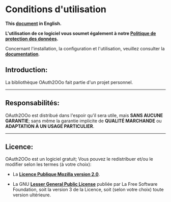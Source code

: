 # Conditions d'utilisation

**This [document][2] in English.**

**L'utilisation de ce logiciel vous soumet également à notre [Politique de protection des données][3].**

Concernant l'installation, la configuration et l'utilisation, veuillez consulter la **[documentation][4]**.

## Introduction:

La bibliothèque OAuth2OOo fait partie d'un projet personnel.

___
## Responsabilités:

OAuth2OOo est distribué dans l'espoir qu'il sera utile,
mais **SANS AUCUNE GARANTIE**; sans même la garantie implicite de
**QUALITÉ MARCHANDE** ou **ADAPTATION À UN USAGE PARTICULIER**.

___
## Licence:

OAuth2OOo est un logiciel gratuit; Vous pouvez le redistribuer et/ou
le modifier selon les termes (à votre choix):

- La **[Licence Publique Mozilla version 2.0][5]**.

- La GNU **[Lesser General Public License][6]** publiée par La Free Software Foundation,
soit la version 3 de la Licence, soit (selon votre choix) toute version ultérieure.

[1]: <https://prrvchr.github.io/OAuth2OOo/img/OAuth2OOo.png>
[2]: <https://prrvchr.github.io/OAuth2OOo/source/OAuth2OOo/registration/TermsOfUse_en>
[3]: <https://prrvchr.github.io/OAuth2OOo/source/OAuth2OOo/registration/PrivacyPolicy_fr>
[4]: <https://prrvchr.github.io/OAuth2OOo/README_fr>
[5]: <http://mozilla.org/MPL/2.0/>
[6]: <http://www.gnu.org/licenses/lgpl-3.0.html>
